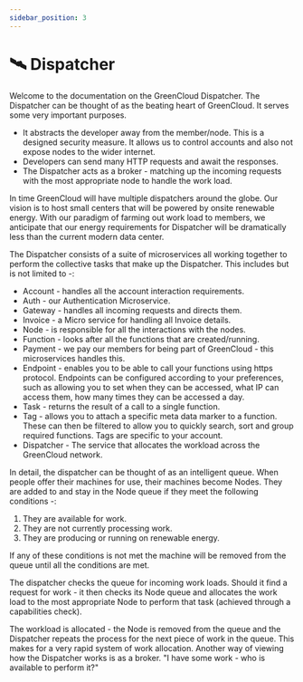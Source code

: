 ```yaml
---
sidebar_position: 3
---
```


# 🛰️ Dispatcher

Welcome to the documentation on the GreenCloud Dispatcher. The Dispatcher can be thought of as the beating heart of GreenCloud. It serves some very important purposes.

-   It abstracts the developer away from the member/node. This is a designed security measure. It allows us to control accounts and also not expose nodes to the wider internet.
-   Developers can send many HTTP requests and await the responses.
-   The Dispatcher acts as a broker - matching up the incoming requests with the most appropriate node to handle the work load.

In time GreenCloud will have multiple dispatchers around the globe. Our vision is to host small centers that will be powered by onsite renewable energy. With our paradigm of farming out work load to members, we anticipate that our energy requirements for Dispatcher will be dramatically less than the current modern data center.

The Dispatcher consists of a suite of microservices all working together to perform the collective tasks that make up the Dispatcher. This includes but is not limited to -:

-   Account - handles all the account interaction requirements.
-   Auth - our Authentication Microservice.
-   Gateway - handles all incoming requests and directs them.
-   Invoice - a Micro service for handling all Invoice details.
-   Node - is responsible for all the interactions with the nodes.
-   Function - looks after all the functions that are created/running.
-   Payment - we pay our members for being part of GreenCloud - this microservices handles this.
-   Endpoint - enables you to be able to call your functions using https protocol. Endpoints can be configured according to your preferences, such as allowing you to set when they can be accessed, what IP can access them, how many times they can be accessed a day.
-   Task - returns the result of a call to a single function.
-   Tag - allows you to attach a specific meta data marker to a function. These can then be filtered to allow you to quickly search, sort and group required functions. Tags are specific to your account.
-   Dispatcher - The service that allocates the workload across the GreenCloud network.

In detail, the dispatcher can be thought of as an intelligent queue. When people offer their machines for use, their machines become Nodes. They are added to and stay in the Node queue if they meet the following conditions -:

1. They are available for work.
2. They are not currently processing work.
3. They are producing or running on renewable energy.

If any of these conditions is not met the machine will be removed from the queue until all the conditions are met.

The dispatcher checks the queue for incoming work loads. Should it find a request for work - it then checks its Node queue and allocates the work load to the most appropriate Node to perform that task (achieved through a capabilities check).

The workload is allocated - the Node is removed from the queue and the Dispatcher repeats the process for the next piece of work in the queue. This makes for a very rapid system of work allocation. Another way of viewing how the Dispatcher works is as a broker. "I have some work - who is available to perform it?"
